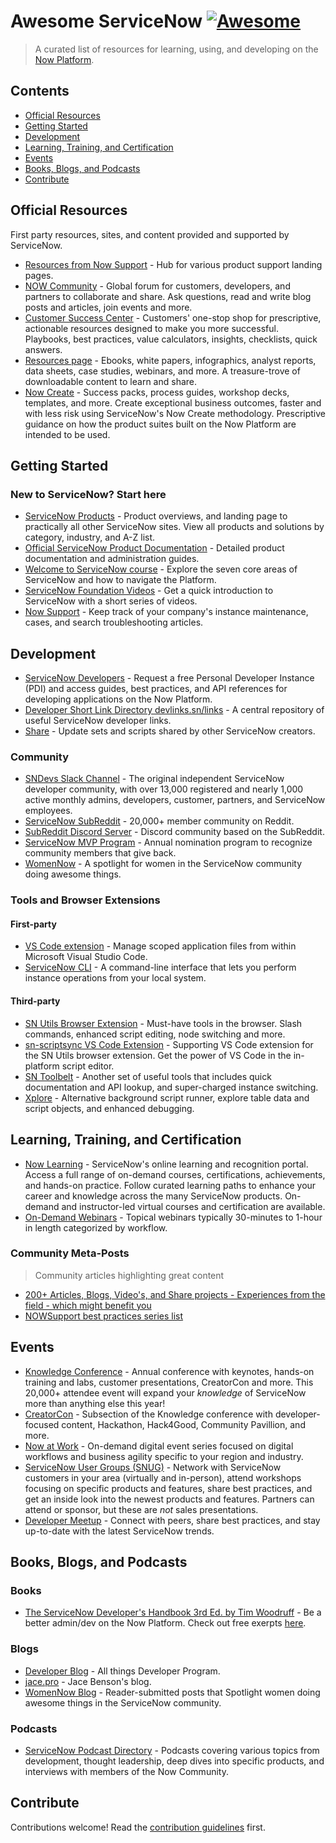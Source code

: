 # Awesome ServiceNow [![Awesome](https://awesome.re/badge.svg)](https://awesome.re)

> A curated list of resources for learning, using, and developing on the [Now Platform](https://www.servicenow.com/).

## Contents

- [Official Resources](#official-resources)
- [Getting Started](#getting-started)
- [Development](#development)
- [Learning, Training, and Certification](#learning-training-and-certification)
- [Events](#events)
- [Books, Blogs, and Podcasts](#books-blogs-and-podcasts)
- [Contribute](#contribute)

## Official Resources

First party resources, sites, and content provided and supported by ServiceNow.

- [Resources from Now Support](https://support.servicenow.com/kb?id=kb_article_view&sysparm_article=KB0540930) - Hub for various product support landing pages.
- [NOW Community](https://community.servicenow.com/community?id=community_home) - Global forum for customers, developers, and partners to collaborate and share. Ask questions, read and write blog posts and articles, join events and more.
- [Customer Success Center](https://www.servicenow.com/success.html) - Customers' one-stop shop for prescriptive, actionable resources designed to make you more successful. Playbooks, best practices, value calculators, insights, checklists, quick answers.
- [Resources page](https://www.servicenow.com/resources.html) - Ebooks, white papers, infographics, analyst reports, data sheets, case studies, webinars, and more. A treasure-trove of downloadable content to learn and share.
- [Now Create](https://nowlearning.servicenow.com/nowcreate) - Success packs, process guides, workshop decks, templates, and more. Create exceptional business outcomes, faster and with less risk using ServiceNow's Now Create methodology. Prescriptive guidance on how the product suites built on the Now Platform are intended to be used.

## Getting Started

### New to ServiceNow? Start here

- [ServiceNow Products](https://www.servicenow.com/products-by-category.html) - Product overviews, and landing page to practically all other ServiceNow sites. View all products and solutions by category, industry, and A-Z list.
- [Official ServiceNow Product Documentation](https://docs.servicenow.com/) - Detailed product documentation and administration guides.
- [Welcome to ServiceNow course](https://nowlearning.servicenow.com/lxp/en/now-platform/welcome-to-servicenow?id=learning_course_prev&course_id=2f61d383475cf95890542034846d4307) - Explore the seven core areas of ServiceNow and how to navigate the Platform.
- [ServiceNow Foundation Videos](https://community.servicenow.com/community?id=community_article&sys_id=a2dc2a65dbd0dbc01dcaf3231f96197e) - Get a quick introduction to ServiceNow with a short series of videos.
- [Now Support](https://support.servicenow.com/now) - Keep track of your company's instance maintenance, cases, and search troubleshooting articles.

## Development

- [ServiceNow Developers](https://developer.servicenow.com/) - Request a free Personal Developer Instance (PDI) and access guides, best practices, and API references for developing applications on the Now Platform.
- [Developer Short Link Directory devlinks.sn/links](https://devlink.sn/links) - A central repository of useful ServiceNow developer links.
- [Share](https://developer.servicenow.com/connect.do#!/share) - Update sets and scripts shared by other ServiceNow creators.

### Community

- [SNDevs Slack Channel](https://sndevs.com/) - The original independent ServiceNow developer community, with over 13,000 registered and nearly 1,000 active monthly admins, developers, customer, partners, and ServiceNow employees.
- [ServiceNow SubReddit](https://www.reddit.com/r/servicenow) - 20,000+ member community on Reddit.
- [SubReddit Discord Server](https://discord.com/invite/EBXYZw3) - Discord community based on the SubReddit.
- [ServiceNow MVP Program](https://www.servicenow.com/community/mvp-program/ct-p/mvp) - Annual nomination program to recognize community members that give back.
- [WomenNow](https://www.womennow.sn/) - A spotlight for women in the ServiceNow community doing awesome things.

### Tools and Browser Extensions

#### First-party

- [VS Code extension](https://marketplace.visualstudio.com/items?itemName=ServiceNow.now-vscode) - Manage scoped application files from within Microsoft Visual Studio Code.
- [ServiceNow CLI](https://docs.servicenow.com/bundle/rome-application-development/page/build/servicenow-cli/concept/servicenow-cli.html) - A command-line interface that lets you perform instance operations from your local system.

#### Third-party

- [SN Utils Browser Extension](https://www.arnoudkooi.com/) - Must-have tools in the browser. Slash commands, enhanced script editing, node switching and more.
- [sn-scriptsync VS Code Extension](https://marketplace.visualstudio.com/items?itemName=arnoudkooicom.sn-scriptsync) - Supporting VS Code extension for the SN Utils browser extension. Get the power of VS Code in the in-platform script editor.
- [SN Toolbelt](https://chrome.google.com/webstore/detail/servicenow-tool-belt/jflcifhpkilfaomlnikfaaccmpidkmln) - Another set of useful tools that includes quick documentation and API lookup, and super-charged instance switching.
- [Xplore](https://github.com/jneale/Xplore) - Alternative background script runner, explore table data and script objects, and enhanced debugging.

## Learning, Training, and Certification

- [Now Learning](https://nowlearning.service-now.com/lxp) - ServiceNow's online learning and recognition portal. Access a full range of on-demand courses, certifications, achievements, and hands-on practice. Follow curated learning paths to enhance your career and knowledge across the many ServiceNow products. On-demand and instructor-led virtual courses and certification are available.
- [On-Demand Webinars](https://www.servicenow.com/events/on-demand-webinars.html) - Topical webinars typically 30-minutes to 1-hour in length categorized by workflow.

### Community Meta-Posts

> Community articles highlighting great content

- [200+ Articles, Blogs, Video's, and Share projects - Experiences from the field - which might benefit you](https://community.servicenow.com/community?id=community_blog&sys_id=14e51965db2200d013b5fb24399619fb)
- [NOWSupport best practices series list](https://community.servicenow.com/community?id=community_blog&sys_id=6e7d6269dbd0dbc01dcaf3231f9619c0)

## Events

- [Knowledge Conference](https://knowledge.servicenow.com/) - Annual conference with keynotes, hands-on training and labs, customer presentations, CreatorCon and more. This 20,000+ attendee event will expand your _knowledge_ of ServiceNow more than anything else this year!
- [CreatorCon](https://knowledge.servicenow.com/creatorcon.html) - Subsection of the Knowledge conference with developer-focused content, Hackathon, Hack4Good, Community Pavillion, and more.
- [Now at Work](https://www.servicenow.com/now-at-work.html) - On-demand digital event series focused on digital workflows and business agility specific to your region and industry.
- [ServiceNow User Groups (SNUG)](https://community.servicenow.com/community?id=community_user_group) - Network with ServiceNow customers in your area (virtually and in-person), attend workshops focusing on specific products and features, share best practices, and get an inside look into the newest products and features. Partners can attend or sponsor, but these are _not_ sales presentations.
- [Developer Meetup](https://www.meetup.com/pro/servicenowdevprogram/) - Connect with peers, share best practices, and stay up-to-date with the latest ServiceNow trends.

## Books, Blogs, and Podcasts

### Books

- [The ServiceNow Developer's Handbook 3rd Ed. by Tim Woodruff](https://handbook.snc.guru/) - Be a better admin/dev on the Now Platform. Check out free exerpts [here](https://timothywoodruff.com/handbook-exports).

### Blogs

- [Developer Blog](https://www.servicenow.com/community/developer-advocate-blog/bg-p/developer-advocate-blog) - All things Developer Program.
- [jace.pro](https://jace.pro/blog/) - Jace Benson's blog.
- [WomenNow Blog](https://www.womennow.sn/posts) - Reader-submitted posts that Spotlight women doing awesome things in the ServiceNow community.

### Podcasts

- [ServiceNow Podcast Directory](https://community.servicenow.com/community?id=community_static&sys_id=935466acdbaa94d49e691ea66896199a) - Podcasts covering various topics from development, thought leadership, deep dives into specific products, and interviews with members of the Now Community.

## Contribute

Contributions welcome! Read the [contribution guidelines](contributing.md) first.
